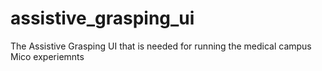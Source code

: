 # assistive_grasping_ui
The Assistive Grasping UI that is needed for running the medical campus Mico experiemnts
